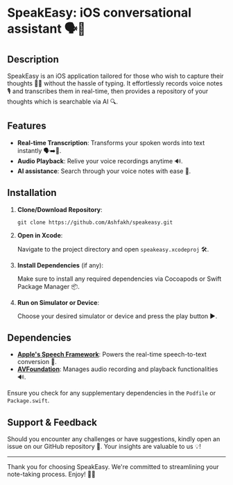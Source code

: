 # SpeakEasy: iOS conversational assistant 🗣📱

## Description
SpeakEasy is an iOS application tailored for those who wish to capture their thoughts 🧠💭 without the hassle of typing. It effortlessly records voice notes 🎙 and transcribes them in real-time, then provides a repository of your thoughts which is searchable via AI 🔍.

## Features

- **Real-time Transcription**: Transforms your spoken words into text instantly 🗣➡️📝.
- **Audio Playback**: Relive your voice recordings anytime 🔊.
- **AI assistance**: Search through your voice notes with ease 🤖.

## Installation

1. **Clone/Download Repository**:

   ```
   git clone https://github.com/Ashfakh/speakeasy.git
   ```

2. **Open in Xcode**:

   Navigate to the project directory and open `speakeasy.xcodeproj` 🛠.

3. **Install Dependencies** (if any):

   Make sure to install any required dependencies via Cocoapods or Swift Package Manager 📦.

4. **Run on Simulator or Device**:

   Choose your desired simulator or device and press the play button ▶️.

## Dependencies

- **[Apple's Speech Framework](https://developer.apple.com/documentation/speech)**: Powers the real-time speech-to-text conversion 🍎.
- **[AVFoundation](https://developer.apple.com/av-foundation/)**: Manages audio recording and playback functionalities 🔊.

Ensure you check for any supplementary dependencies in the `Podfile` or `Package.swift`.

## Support & Feedback

Should you encounter any challenges or have suggestions, kindly open an issue on our GitHub repository 🐞. Your insights are valuable to us 💡!

---

Thank you for choosing SpeakEasy. We're committed to streamlining your note-taking process. Enjoy! 📔🎉
